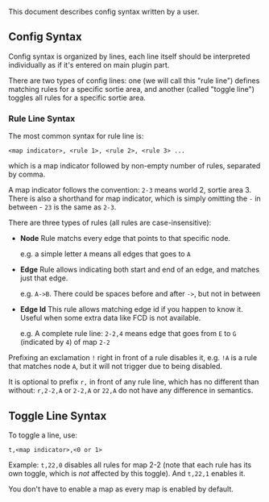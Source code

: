 This document describes config syntax written by a user.

## Config Syntax

Config syntax is organized by lines, each line itself should be interpreted
individually as if it's entered on main plugin part.

There are two types of config lines: one (we will call this "rule line")
defines matching rules for a specific sortie area,
and another (called "toggle line") toggles all rules for a specific sortie area.

### Rule Line Syntax

The most common syntax for rule line is:

```
<map indicator>, <rule 1>, <rule 2>, <rule 3> ...
```

which is a map indicator followed by non-empty number of rules,
separated by comma.

A map indicator follows the convention: `2-3` means world 2, sortie area 3.
There is also a shorthand for map indicator, which is simply omitting the `-` in between -
`23` is the same as `2-3`.

There are three types of rules (all rules are case-insensitive):

- **Node** Rule matchs every edge that points to that specific node.

    e.g. a simple letter `A` means all edges that goes to `A`

- **Edge** Rule allows indicating both start and end of an edge, and matches just that edge.

    e.g. `A->B`. There could be spaces before and after `->`, but not in between

- **Edge Id** This rule allows matching edge id if you happen to know it. Useful when
  some extra data like FCD is not available.

    e.g. A complete rule line: `2-2,4` means edge
    that goes from `E` to `G` (indicated by `4`) of map `2-2`

Prefixing an exclamation `!` right in front of a rule disables it, e.g. `!A` is a rule that matches
node `A`, but it will not trigger due to being disabled.

It is optional to prefix `r,` in front of any rule line, which has no different than without:
`r,2-2,A` or `2-2,A` or `22,A` do not have any difference in semantics.

## Toggle Line Syntax

To toggle a line, use:

```
t,<map indicator>,<0 or 1>
```

Example: `t,22,0` disables all rules for map 2-2 (note that each rule has its own toggle,
which is *not* affected by this toggle). And `t,22,1` enables it.

You don't have to enable a map as every map is enabled by default.
